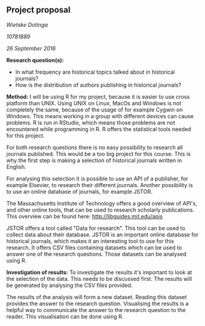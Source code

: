 ## Project proposal
*Wietske Dotinga*

*10781889*

*26 September 2016*

**Research question(s):**
* In what frequency are historical topics talked about in historical journals?
* How is the distribution of authors publishing in historical journals?

**Method:** I will be using R for my project, because it is easier to use cross platform than UNIX. Using UNIX on Linux, MacOs and Windows is not completely the same, because of the usage of for example Cygwin on Windows. This means working in a group with different devices can cause problems. R is run in RStudio, which means those problems are not encountered while programming in R. R offers the statistical tools needed for this project.

For both research questions there is no easy possibility to research all journals published. This would be a too big project for this course. This is why the first step is making a selection of historical journals written in English.

For analysing this selection it is possible to use an API of a publisher, for example Elsevier, to research their different journals. Another possibility is to use an online database of journals, for example JSTOR.

The Massachusetts Institute of Technology offers a good overview of API's, and other online tools, that can be used to research scholarly publications. This overview can be found here: http://libguides.mit.edu/apis

JSTOR offers a tool called "Data for research". This tool can be used to collect data about their database. JSTOR is an important online database for historical journals, which makes it an interesting tool to use for this research. It offers CSV files containing datasets which can be used to answer one of the research questions. Those datasets can be analysed using R.

**Investigation of results:** To investigate the results it's important to look at the selection of the data. This needs to be discussed first. The results will be generated by analysing the CSV files provided.

The results of the analysis will form a new dataset. Reading this dataset provides the answer to the research question. Visualising the results is a helpful way to communicate the answer to the research question to the reader. This visualisation can be done using R.
